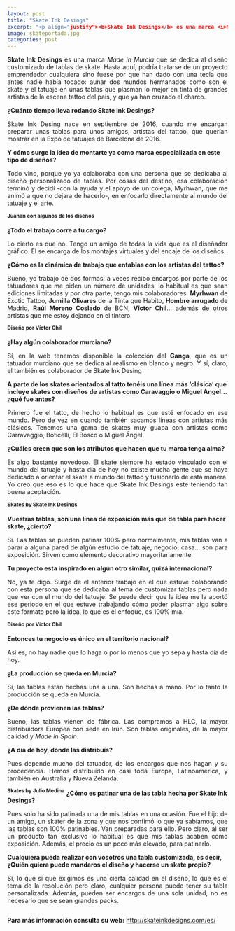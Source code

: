 ```yaml
---
layout: post
title: "Skate Ink Desings"
excerpt: "<p align="justify"><b>Skate Ink Desings</b> es una marca <i>Made in Murcia</i> que se dedica al diseño customizado de tablas de skate. Hasta aquí, podría tratarse de un proyecto emprendedor cualquiera sino fuese por que han dado con una tecla que antes nadie había tocado: aunar dos mundos hermanados como son el skate y el tatuaje en unas tablas que plasman lo mejor en tinta de grandes artistas de la escena tattoo del país, y que ya han cruzado el charco.</p>"
image: skateportada.jpg
categories: post
---
```


<p align="justify"><b>Skate Ink Desings</b> es una marca <i>Made in Murcia</i> que se dedica al diseño customizado de tablas de skate. Hasta aquí, podría tratarse de un proyecto emprendedor cualquiera sino fuese por que han dado con una tecla que antes nadie había tocado: aunar dos mundos hermanados como son el skate y el tatuaje en unas tablas que plasman lo mejor en tinta de grandes artistas de la escena tattoo del país, y que ya han cruzado el charco.</p> 
  
<b>¿Cuánto tiempo lleva rodando Skate Ink Desings?</b> 

<p align="justify">Skate Ink Desing nace en septiembre de 2016, cuando me encargan preparar unas tablas para unos amigos, artistas del tattoo, que querían mostrar en la Expo de tatuajes de Barcelona de 2016.</p> 

<b>Y cómo surge la idea de montarte ya como marca especializada en este tipo de diseños?</b>

<p align="justify">Todo vino, porque yo ya colaboraba con una persona que se dedicaba al diseño personalizado de tablas. Por cosas del destino, esa colaboración terminó y decidí -con la ayuda y el apoyo de un colega, Myrhwan, que me animó a que no dejara de hacerlo-, en enfocarlo directamente al mundo del tatuaje y el arte.</p> 
<span class="image left"><img src="{{ site.baseurl }}/assets/images/skate/juanan.jpg" alt="" /><sup><b>Juanan con algunos de los diseños</b></sup></span>

<b>¿Todo el trabajo corre a tu cargo?</b> 

<p align="justify">Lo cierto es que no. Tengo un amigo de todas la vida que es el diseñador gráfico. El se encarga de los montajes virtuales y del encaje de los diseños.</p> 

<b>¿Cómo es la dinámica de trabajo que entablas con los artistas del tattoo?</b>

<p align="justify">Bueno, yo trabajo de dos formas: a veces recibo encargos por parte de los tatuadores que me piden un número de unidades, lo habitual es que sean ediciones limitadas y por otra parte, tengo mis colaboradores: <b>Myrhwan</b> de Exotic Tattoo, <b>Jumilla Olivares</b> de la Tinta que Habito, <b>Hombre arrugado</b> de Madrid, <b>Raúl Moreno Coslado</b> de BCN, <b>Víctor Chil</b>… además de otros artistas que me estoy dejando en el tintero.</p>

<span class="image right"><img src="{{ site.baseurl }}/assets/images/skate/chil1.jpg" alt="" /><sup><b>Diseño por Víctor Chil</b></sup></span>

<b>¿Hay algún colaborador murciano?</b> 

<p align="justify">Sí, en la web tenemos disponible la colección del <b>Ganga</b>, que es un tatuador murciano que se dedica al realismo en blanco y negro. Y sí, claro, el también es colaborador de Skate Ink Desing</p> 

<b>A parte de los skates orientados al tatto tenéis una línea más ‘clásica’ que incluye skates con diseños de artistas como Caravaggio o Miguel Ángel… ¿qué fue antes?</b>

<p align="justify">Primero fue el tatto, de hecho lo habitual es que esté enfocado en ese mundo. Pero de vez en cuando también sacamos líneas con artistas más clásicos. Tenemos una gama de skates muy guapa con artistas como Carravaggio, Boticelli, El Bosco o Miguel Ángel.</p>  

<b>¿Cuáles creen que son los atributos que hacen que tu marca tenga alma?</b> 

<p align="justify">Es algo bastante novedoso. El skate siempre ha estado vinculado con el mundo del tatuaje y hasta día de hoy no existe mucha gente que se haya dedicado a orientar el skate a mundo del tattoo y fusionarlo de esta manera.  Yo creo que eso es lo que hace que Skate Ink Desings este teniendo tan buena aceptación.</p> 

<span class="image left"><img src="{{ site.baseurl }}/assets/images/skate/skate1.jpg" alt="" /><sup><b>Skates by Skate Ink Desings</b></sup></span>

<b>Vuestras tablas, son una línea de exposición más que de tabla para hacer skate, ¿cierto?</b>

<p align="justify">Sí. Las tablas se pueden patinar 100% pero normalmente, mis tablas van a parar a alguna pared de algún estudio de tatuaje, negocio, casa… son para exposición. Sirven como elemento decorativo mayoritariamente.</p>  

<b>Tu proyecto esta inspirado en algún otro similar, quizá internacional?</b> 

<p align="justify">No, ya te digo. Surge de el anterior trabajo en el que estuve colaborando con esta persona que se dedicaba al tema de customizar tablas pero nada que ver con el mundo del tatuaje. Se puede decir que la idea me la aportó ese periodo en el que estuve trabajando cómo poder plasmar algo sobre este formato pero la idea, lo que es el enfoque, es 100% mía. </p> 

<span class="image right"><img src="{{ site.baseurl }}/assets/images/skate/chil2.jpg" alt="" /><sup><b>Diseño por Víctor Chil</b></sup></span>

<b>Entonces tu negocio es único en el territorio nacional?</b> 
<p align="justify">Así es, no hay nadie que lo haga o por lo menos que yo sepa y hasta día de hoy.</p>  
<b>¿La producción se queda en Murcia?</b>
<p align="justify">Sí, las tablas están hechas una a una.  Son hechas a mano. Por lo tanto la producción se queda en Murcia.</p>  
<b>¿De dónde provienen las tablas?</b> 
<p align="justify">Bueno, las tablas vienen de fábrica. Las compramos a HLC, la mayor distribuidora Europea con sede en Irún. Son tablas originales, de la mayor calidad y <i>Made in Spain</i>.</p>  

<b>¿A día de hoy, dónde las distribuís?</b> 
<p align="justify">Pues depende mucho del tatuador, de los encargos que nos hagan y su procedencia. Hemos distribuido en casi toda Europa, Latinoamérica, y también en  Australia y Nueva Zelanda.</p> 
<span class="image left"><img src="{{ site.baseurl }}/assets/images/skate/masskate.jpg" alt="" /><sup><b>Skates by Julio Medina</b></sup></span>
<b>¿Cómo es patinar una de las tabla hecha por Skate Ink Desings?</b> 
<p align="justify">Pues solo ha sido patinada una de mis tablas en una ocasión. Fue el hijo de un amigo, un skater de la zona y que nos confimó lo que ya sabíamos, que las tablas son 100% patinables. Van preparadas para ello. Pero claro, al ser un producto tan exclusivo lo habitual es que mis tablas acaben como exposición. Además, el precio es un poco más elevado, para patinarlo.</p>  
<b>Cualquiera pueda realizar con vosotros una tabla customizada, es decir, ¿Quién quiera puede mandaros el diseño y hacerse un skate propio?</b>

<p align="justify">Sí, lo que si que exigimos es una cierta calidad en el diseño, lo que es el tema de la resolución pero claro, cualquier persona puede tener su tabla personalizada. Además, pueden ser encargos de una sola unidad, no es necesario que se sean grandes packs.</p>  

<span class="image fit"><img src="assets/images/pieskate.jpg" alt="" /></span>

<b>Para más información consulta su web:</b> 
<a href= " http://skateinkdesigns.com/es/">http://skateinkdesigns.com/es/</a>

